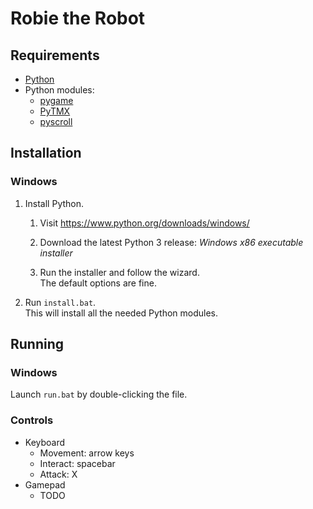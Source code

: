 # Robie the Robot

## Requirements

* [Python](https://www.python.org/)
* Python modules:
    * [pygame](https://www.pygame.org/)
    * [PyTMX](https://github.com/bitcraft/PyTMX)
    * [pyscroll](https://github.com/bitcraft/pyscroll)

## Installation

### Windows

1. Install Python.

    1. Visit <https://www.python.org/downloads/windows/>

    2. Download the latest Python 3 release: *Windows x86 executable installer*

    3. Run the installer and follow the wizard.  
       The default options are fine.

2. Run `install.bat`.  
   This will install all the needed Python modules.

## Running

### Windows

Launch `run.bat` by double-clicking the file.

### Controls

* Keyboard
    * Movement: arrow keys
    * Interact: spacebar
    * Attack: X
* Gamepad
    * TODO
